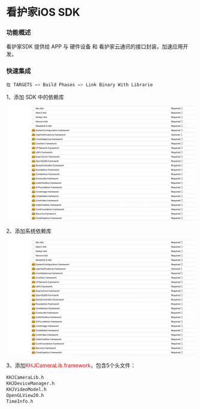 

# 看护家iOS SDK   



### 功能概述
看护家SDK 提供给 APP 与 硬件设备 和 看护家云通讯的接口封装，加速应用开发。


### 快速集成

~~~go
在 TARGETS => Build Phases => Link Binary With Librarie
~~~

1、添加 SDK 中的依赖库

![Snip20190904_44](/localmd/assets/Snip20190904_44.png)

2、添加系统依赖库

![Snip20190904_44](/localmd/assets/Snip20190904_44.png)


3、添加<font color=red>KHJCameraLib.framework</font>，包含5个头文件：

```
KHJCameraLib.h
KHJDeviceManager.h
KHJVideoModel.h
OpenGLView20.h
TimeInfo.h
```
